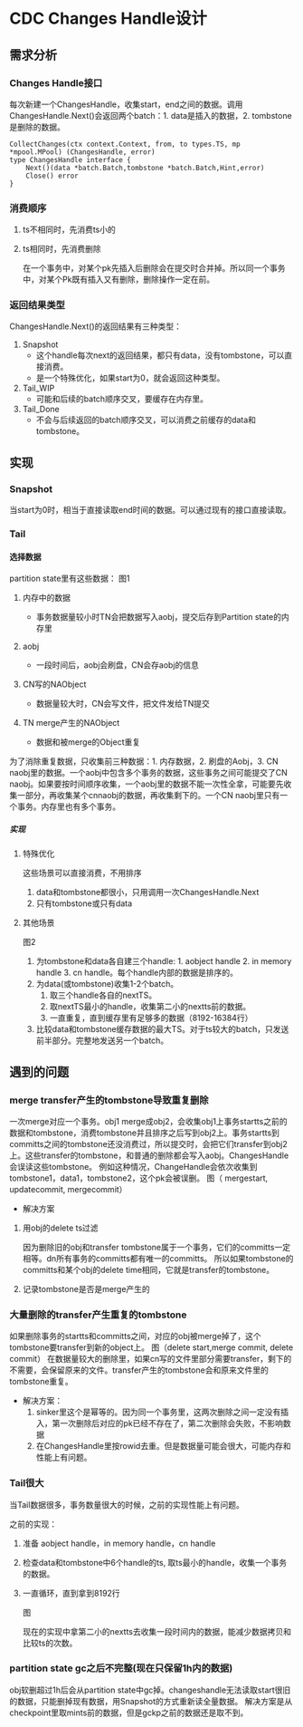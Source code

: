 # CDC Changes Handle设计

## 需求分析

### Changes Handle接口 

每次新建一个ChangesHandle，收集start，end之间的数据。调用ChangesHandle.Next()会返回两个batch：1. data是插入的数据，2. tombstone是删除的数据。
```
CollectChanges(ctx context.Context, from, to types.TS, mp *mpool.MPool) (ChangesHandle, error)
type ChangesHandle interface {
    Next()(data *batch.Batch,tombstone *batch.Batch,Hint,error)
    Close() error
}
```
### 消费顺序

1. ts不相同时，先消费ts小的

2. ts相同时，先消费删除

      在一个事务中，对某个pk先插入后删除会在提交时合并掉。所以同一个事务中，对某个Pk既有插入又有删除，删除操作一定在前。

### 返回结果类型

ChangesHandle.Next()的返回结果有三种类型：

1. Snapshot
    * 这个handle每次next的返回结果，都只有data，没有tombstone，可以直接消费。
    * 是一个特殊优化，如果start为0，就会返回这种类型。
2. Tail_WIP
    * 可能和后续的batch顺序交叉，要缓存在内存里。
3. Tail_Done
    * 不会与后续返回的batch顺序交叉，可以消费之前缓存的data和tombstone。

## 实现

### Snapshot

当start为0时，相当于直接读取end时间的数据。可以通过现有的接口直接读取。

### Tail

#### 选择数据

partition state里有这些数据：
图1
    
1.  内存中的数据

     * 事务数据量较小时TN会把数据写入aobj，提交后存到Partition state的内存里
2. aobj
     * 一段时间后，aobj会刷盘，CN会存aobj的信息
3. CN写的NAObject
     * 数据量较大时，CN会写文件，把文件发给TN提交
4. TN merge产生的NAObject
     * 数据和被merge的Object重复
    
为了消除重复数据，只收集前三种数据：1. 内存数据，2. 刷盘的Aobj，3. CN naobj里的数据。一个aobj中包含多个事务的数据，这些事务之间可能提交了CN naobj。如果要按时间顺序收集，一个aobj里的数据不能一次性全拿，可能要先收集一部分，再收集某个cnnaobj的数据，再收集剩下的。一个CN naobj里只有一个事务。内存里也有多个事务。

##### 实现
1. 特殊优化

    这些场景可以直接消费，不用排序
    1. data和tombstone都很小，只用调用一次ChangesHandle.Next
    2. 只有tombstone或只有data

2. 其他场景

    图2
    1. 为tombstone和data各自建三个handle: 1. aobject handle 2. in memory handle 3. cn handle。每个handle内部的数据是排序的。
    2. 为data(或tombstone)收集1-2个batch。
        1. 取三个handle各自的nextTS。
        2. 取nextTS最小的handle，收集第二小的nextts前的数据。
        3. 一直重复，直到缓存里有足够多的数据（8192-16384行）
    3. 比较data和tombstone缓存数据的最大TS。对于ts较大的batch，只发送前半部分。完整地发送另一个batch。

## 遇到的问题

 ### merge transfer产生的tombstone导致重复删除

 一次merge对应一个事务。obj1 merge成obj2，会收集obj1上事务startts之前的数据和tombstone，消费tombstone并且排序之后写到obj2上。事务startts到committs之间的tombstone还没消费过，所以提交时，会把它们transfer到obj2上。这些transfer的tombstone，和普通的删除都会写入aobj。ChangesHandle会误读这些tombstone。
 例如这种情况，ChangeHandle会依次收集到tombstone1，data1，tombstone2，这个pk会被误删。
 图（ mergestart, updatecommit, mergecommit）

 * 解决方案 
 1. 用obj的delete ts过滤

     因为删除旧的obj和transfer tombstone属于一个事务，它们的committs一定相等。dn所有事务的committs都有唯一的committs。
     所以如果tombstone的committs和某个obj的delete time相同，它就是transfer的tombstone。

 2. 记录tombstone是否是merge产生的
 
### 大量删除的transfer产生重复的tombstone
 如果删除事务的startts和committs之间，对应的obj被merge掉了，这个tombstone要transfer到新的object上。
    图（delete start,merge commit, delete commit）
 在数据量较大的删除里，如果cn写的文件里部分需要transfer，剩下的不需要，会保留原来的文件。transfer产生的tombstone会和原来文件里的tombstone重复。

* 解决方案：
    1. sinker里这个是幂等的。因为同一个事务里，这两次删除之间一定没有插入，第一次删除后对应的pk已经不存在了，第二次删除会失败，不影响数据
    2. 在ChangesHandle里按rowid去重。但是数据量可能会很大，可能内存和性能上有问题。

### Tail很大
 当Tail数据很多，事务数量很大的时候，之前的实现性能上有问题。

 之前的实现：
 1. 准备 aobject handle，in memory handle，cn handle
 2. 检查data和tombstone中6个handle的ts, 取ts最小的handle，收集一个事务的数据。
 3. 一直循环，直到拿到8192行

    图

    现在的实现中拿第二小的nextts去收集一段时间内的数据，能减少数据拷贝和比较ts的次数。

### partition state gc之后不完整(现在只保留1h内的数据)
 obj软删超过1h后会从partition state中gc掉。changeshandle无法读取start很旧的数据，只能删掉现有数据，用Snapshot的方式重新读全量数据。
 解决方案是从checkpoint里取mints前的数据，但是gckp之前的数据还是取不到。
 
